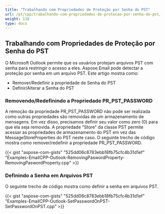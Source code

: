 ```yaml
---
title: "Trabalhando com Propriedades de Proteção por Senha do PST"
url: /pt/cpp/trabalhando-com-propriedades-de-protecao-por-senha-do-pst/
weight: 110
type: docs
---
```


## **Trabalhando com Propriedades de Proteção por Senha do PST**
O Microsoft Outlook permite que os usuários protejam arquivos PST com senha para restringir o acesso a eles. Aspose.Email pode detectar a proteção por senha em um arquivo PST. Este artigo mostra como:

- Remover/Redefinir a propriedade de Senha do PST
- Definir/Alterar a Senha do PST
### **Removendo/Redefinindo a Propriedade PR_PST_PASSWORD**
A remoção da propriedade PR_PST_PASSWORD não pode ser realizada como outras propriedades são removidas de um armazenamento de mensagens. Em vez disso, precisamos definir seu valor como zero (0) para que ela seja removida. A propriedade "Store" da classe PST permite acessar as propriedades de armazenamento do PST em vez das MessageStoreProperties do PST neste caso. O seguinte trecho de código mostra como remover/redefinir a propriedade PR_PST_PASSWORD.

{{< gist "aspose-com-gists" "525dd06c8783ebb18fb75cfc4b31d1ef" "Examples-EmailCPP-Outlook-RemovingPaswordProperty-RemovingPaswordProperty.cpp" >}}
### **Definindo a Senha em Arquivos PST**
O seguinte trecho de código mostra como definir a senha em arquivos PST.

{{< gist "aspose-com-gists" "525dd06c8783ebb18fb75cfc4b31d1ef" "Examples-EmailCPP-Outlook-SetPasswordOnPST-SetPasswordOnPST.cpp" >}}